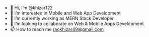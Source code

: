 - 👋 Hi, I’m @khizar122
- 👀 I’m interested in Mobile and Web App Development
- 🌱 I’m currently working as MERN Stack Developer
- 💞️ I’m looking to collaborate on Web & Mobile Apps Development
- 📫 How to reach me raokhizar49@gmail.com

<!---
khizar122/khizar122 is a ✨ special ✨ repository because its `README.md` (this file) appears on your GitHub profile.
You can click the Preview link to take a look at your changes.
--->
